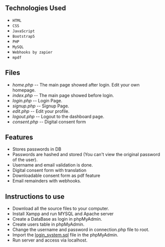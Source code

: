 
## Technologies Used
- `HTML`
- `CSS`
- `JavaScript`
- `Bootstrap5`
- `PHP`
- `MySQL`
- `Webhooks by zapier`
- `mpdf`



## Files
- *home.php* -- The main page showed after login. Edit your own homepage.
- *index.php* -- The main page showed before login.
- *login.php* -- Login Page.
- *signup.php* -- Signup Page.
- *edit.php* -- Edit your profile.
- *logout.php* -- Logout to the dashboard page.
- *consent.php* -- Digital consent form 

## Features

* Stores passwords in DB
* Passwords are hashed and stored (You can't view the original password of the user).
* Username and email validation is done.
* Digital consent form with translation
* Downloadable consent form as pdf feature
* Email remainders with webhooks.


## Instructions to use

- Download all the source files to your computer.
- Install Xampp and run MYSQL and Apache server
- Create a DataBase as login in phpMyAdmin.
- Create users table in phpMyAdmin.
- Change the username and password in connection.php file to root.
- Import the [login_system.sql](loginsystem.sql) file in the phpMyAdmin.
- Run server and access via localhost.
